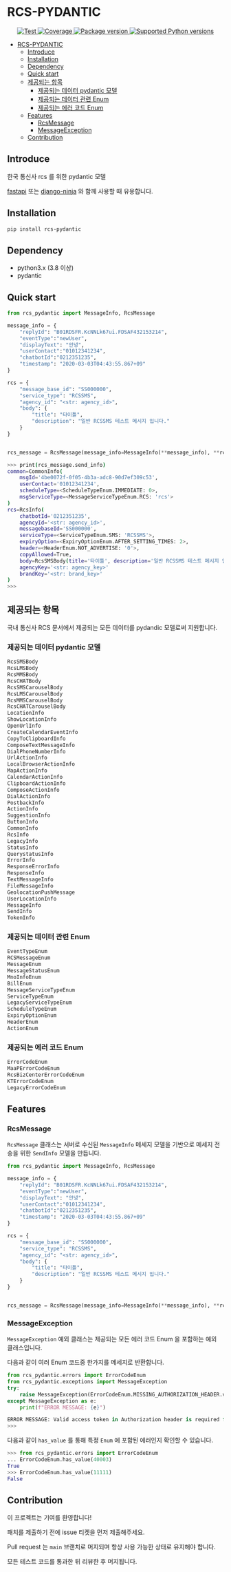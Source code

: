 # RCS-PYDANTIC

<p align="center">
<a href="https://github.com/Danny64Park/rcs-pydantic-automata/actions?query=workflow%3ATests+event%3Apush+branch%3Amain" target="_blank">
    <img src="https://github.com/Danny64Park/rcs-pydantic-automata/workflows/Tests/badge.svg?event=push&branch=main" alt="Test">
</a>
<a href="https://codecov.io/gh/Danny64Park/rcs-pydantic-automata" target="_blank">
    <img src="https://img.shields.io/codecov/c/github/Danny64Park/rcs-pydantic-automata?color=%2334D058" alt="Coverage">
</a>
<a href="https://pypi.org/project/rcs-pydantic" target="_blank">
    <img src="https://img.shields.io/pypi/v/rcs-pydantic?color=%2334D058&label=pypi%20package" alt="Package version">
</a>
<a href="https://pypi.org/project/rcs-pydantic" target="_blank">
    <img src="https://img.shields.io/pypi/pyversions/rcs-pydantic.svg?color=%2334D058" alt="Supported Python versions">
</a>
</p>

- [RCS-PYDANTIC](#rcs-pydantic)
  - [Introduce](#introduce)
  - [Installation](#installation)
  - [Dependency](#dependency)
  - [Quick start](#quick-start)
  - [제공되는 항목](#제공되는-항목)
    - [제공되는 데이터 pydantic 모델](#제공되는-데이터-pydantic-모델)
    - [제공되는 데이터 관련 Enum](#제공되는-데이터-관련-enum)
    - [제공되는 에러 코드 Enum](#제공되는-에러-코드-enum)
  - [Features](#features)
    - [RcsMessage](#rcsmessage)
    - [MessageException](#messageexception)
  - [Contribution](#contribution)

## Introduce

한국 통신사 rcs 를 위한 pydantic 모델

[fastapi](https://github.com/tiangolo/fastapi) 또는 [django-ninja](https://github.com/vitalik/django-ninja) 와 함께 사용할 때 유용합니다.

## Installation

```sh
pip install rcs-pydantic
```

## Dependency

- python3.x (3.8 이상)
- pydantic

## Quick start

```py
from rcs_pydantic import MessageInfo, RcsMessage

message_info = {
    "replyId": "B01RDSFR.KcNNLk67ui.FDSAF432153214",
    "eventType":"newUser",
    "displayText": "안녕",
    "userContact":"01012341234",
    "chatbotId":"0212351235",
    "timestamp": "2020-03-03T04:43:55.867+09"
}

rcs = {
    "message_base_id": "SS000000",
    "service_type": "RCSSMS",
    "agency_id": "<str: agency_id>",
    "body": {
        "title": "타이틀",
        "description": "일반 RCSSMS 테스트 메시지 입니다."
    }
}


rcs_message = RcsMessage(message_info=MessageInfo(**message_info), **rcs)
```

```sh
>>> print(rcs_message.send_info)
common=CommonInfo(
    msgId='4be0072f-0f05-4b3a-adc8-90d7ef309c53',
    userContact='01012341234',
    scheduleType=<ScheduleTypeEnum.IMMEDIATE: 0>,
    msgServiceType=<MessageServiceTypeEnum.RCS: 'rcs'>
)
rcs=RcsInfo(
    chatbotId='0212351235',
    agencyId='<str: agency_id>',
    messagebaseId='SS000000',
    serviceType=<ServiceTypeEnum.SMS: 'RCSSMS'>,
    expiryOption=<ExpiryOptionEnum.AFTER_SETTING_TIMES: 2>,
    header=<HeaderEnum.NOT_ADVERTISE: '0'>,
    copyAllowed=True,
    body=RcsSMSBody(title='타이틀', description='일반 RCSSMS 테스트 메시지 입니다.'),
    agencyKey='<str: agency_key>'
    brandKey='<str: brand_key>'
)
>>>
```

## 제공되는 항목

국내 통신사 RCS 문서에서 제공되는 모든 데이터를 pydandic 모델로써 지원합니다.

### 제공되는 데이터 pydantic 모델

```python
RcsSMSBody
RcsLMSBody
RcsMMSBody
RcsCHATBody
RcsSMSCarouselBody
RcsLMSCarouselBody
RcsMMSCarouselBody
RcsCHATCarouselBody
LocationInfo
ShowLocationInfo
OpenUrlInfo
CreateCalendarEventInfo
CopyToClipboardInfo
ComposeTextMessageInfo
DialPhoneNumberInfo
UrlActionInfo
LocalBrowserActionInfo
MapActionInfo
CalendarActionInfo
ClipboardActionInfo
ComposeActionInfo
DialActionInfo
PostbackInfo
ActionInfo
SuggestionInfo
ButtonInfo
CommonInfo
RcsInfo
LegacyInfo
StatusInfo
QuerystatusInfo
ErrorInfo
ResponseErrorInfo
ResponseInfo
TextMessageInfo
FileMessageInfo
GeolocationPushMessage
UserLocationInfo
MessageInfo
SendInfo
TokenInfo
```

### 제공되는 데이터 관련 Enum

```python
EventTypeEnum
RCSMessageEnum
MessageEnum
MessageStatusEnum
MnoInfoEnum
BillEnum
MessageServiceTypeEnum
ServiceTypeEnum
LegacyServiceTypeEnum
ScheduleTypeEnum
ExpiryOptionEnum
HeaderEnum
ActionEnum
```

### 제공되는 에러 코드 Enum

```python
ErrorCodeEnum
MaaPErrorCodeEnum
RcsBizCenterErrorCodeEnum
KTErrorCodeEnum
LegacyErrorCodeEnum
```

## Features

### RcsMessage

`RcsMessage` 클래스는 서버로 수신된 `MessageInfo` 메세지 모델을 기반으로 메세지 전송을 위한 `SendInfo` 모델을 만듭니다.

```py
from rcs_pydantic import MessageInfo, RcsMessage

message_info = {
    "replyId": "B01RDSFR.KcNNLk67ui.FDSAF432153214",
    "eventType":"newUser",
    "displayText": "안녕",
    "userContact":"01012341234",
    "chatbotId":"0212351235",
    "timestamp": "2020-03-03T04:43:55.867+09"
}

rcs = {
    "message_base_id": "SS000000",
    "service_type": "RCSSMS",
    "agency_id": "<str: agency_id>",
    "body": {
        "title": "타이틀",
        "description": "일반 RCSSMS 테스트 메시지 입니다."
    }
}


rcs_message = RcsMessage(message_info=MessageInfo(**message_info), **rcs)
```

### MessageException

`MessageException` 예외 클래스는 제공되는 모든 에러 코드 Enum 을 포함하는 예외 클래스입니다.

다음과 같이 여러 Enum 코드중 한가지를 메세지로 반환합니다.

```python
from rcs_pydantic.errors import ErrorCodeEnum
from rcs_pydantic.exceptions import MessageException
try:
    raise MessageException(ErrorCodeEnum.MISSING_AUTHORIZATION_HEADER.value[0])
except MessageException as e:
    print(f"ERROR MESSAGE: {e}")

ERROR MESSAGE: Valid access token in Authorization header is required for RESTful API calls.
>>>
```

다음과 같이 `has_value` 를 통해 특정 `Enum` 에 포함된 에러인지 확인할 수 있습니다.

```python
>>> from rcs_pydantic.errors import ErrorCodeEnum
... ErrorCodeEnum.has_value(40003)
True
>>> ErrorCodeEnum.has_value(11111)
False
```

## Contribution

이 프로젝트는 기여를 환영합니다!

패치를 제출하기 전에 issue 티켓을 먼저 제출해주세요.

Pull request 는 `main` 브랜치로 머지되며 항상 사용 가능한 상태로 유지해야 합니다.

모든 테스트 코드를 통과한 뒤 리뷰한 후 머지됩니다.
